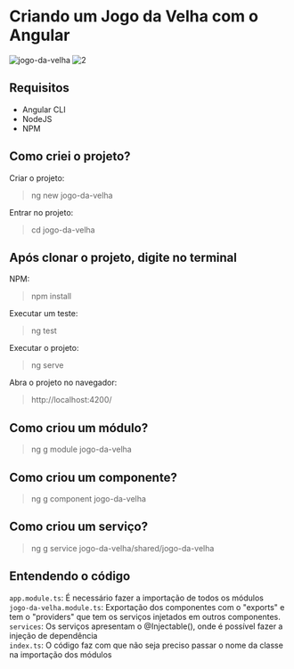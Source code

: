 # Criando um Jogo da Velha com o Angular
![jogo-da-velha](https://user-images.githubusercontent.com/72028645/133897729-19c824ac-076b-4e61-9c62-605a886f910f.png)
![2](https://user-images.githubusercontent.com/72028645/133897733-fb030235-48fb-4afc-ad6a-862b0e747359.png)

## Requisitos
- Angular CLI
- NodeJS
- NPM

## Como criei o projeto?
Criar o projeto:
>ng new jogo-da-velha

Entrar no projeto:
>cd jogo-da-velha

## Após clonar o projeto, digite no terminal
NPM:
>npm install

Executar um teste:
>ng test

Executar o projeto:
>ng serve

Abra o projeto no navegador:
>http://localhost:4200/

## Como criou um módulo?
>ng g module jogo-da-velha

## Como criou um componente?
>ng g component jogo-da-velha

## Como criou um serviço?
>ng g service jogo-da-velha/shared/jogo-da-velha

## Entendendo o código
`app.module.ts`: É necessário fazer a importação de todos os módulos <br>
`jogo-da-velha.module.ts`: Exportação dos componentes com o "exports" e tem o "providers" que tem os serviços injetados em outros componentes. <br>
`services`: Os serviços apresentam o @Injectable(), onde é possível fazer a injeção de dependência <br>
`index.ts`: O código faz com que não seja preciso passar o nome da classe na importação dos módulos <br>
